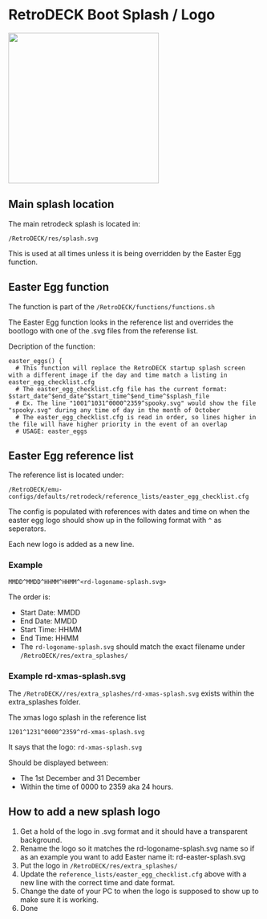 # RetroDECK Boot Splash / Logo

<img src="../../../wiki_images/logos/rd-esde-logo.svg" width="300">

## Main splash location

The main retrodeck splash is located in:

`/RetroDECK/res/splash.svg`

This is used at all times unless it is being overridden by the Easter Egg function.

## Easter Egg function

The function is part of the `/RetroDECK/functions/functions.sh`

The Easter Egg function looks in the reference list and overrides the bootlogo with one of the .svg files from the referense list.

Decription of the function:

```
easter_eggs() {
  # This function will replace the RetroDECK startup splash screen with a different image if the day and time match a listing in easter_egg_checklist.cfg
  # The easter_egg_checklist.cfg file has the current format: $start_date^$end_date^$start_time^$end_time^$splash_file
  # Ex. The line "1001^1031^0000^2359^spooky.svg" would show the file "spooky.svg" during any time of day in the month of October
  # The easter_egg_checklist.cfg is read in order, so lines higher in the file will have higher priority in the event of an overlap
  # USAGE: easter_eggs
```

## Easter Egg reference list

The reference list is located under:

`/RetroDECK/emu-configs/defaults/retrodeck/reference_lists/easter_egg_checklist.cfg`

The config is populated with references with dates and time on when the easter egg logo should show up in the following format with `^` as seperators.

Each new logo is added as a new line.

### Example

`MMDD^MMDD^HHMM^HHMM^<rd-logoname-splash.svg>`

The order is:

- Start Date: MMDD
- End Date: MMDD
- Start Time: HHMM
- End Time: HHMM
- The `rd-logoname-splash.svg` should match the exact filename under `/RetroDECK/res/extra_splashes/`



### Example rd-xmas-splash.svg

The `/RetroDECK//res/extra_splashes/rd-xmas-splash.svg` exists within the extra_splashes folder.

The xmas logo splash in the reference list

`1201^1231^0000^2359^rd-xmas-splash.svg`

It says that the logo: `rd-xmas-splash.svg`

Should be displayed between:

- The 1st December and 31 December
- Within the time of 0000 to 2359 aka 24 hours.

## How to add a new splash logo

1. Get a hold of the logo in .svg format and it should have a transparent background.
2. Rename the logo so it matches the rd-logoname-splash.svg name so if as an example you want to add Easter name it: rd-easter-splash.svg
3. Put the logo in `/RetroDECK/res/extra_splashes/`
4. Update the `reference_lists/easter_egg_checklist.cfg` above with a new line with the correct time and date format.
5. Change the date of your PC to when the logo is supposed to show up to make sure it is working.
6. Done
